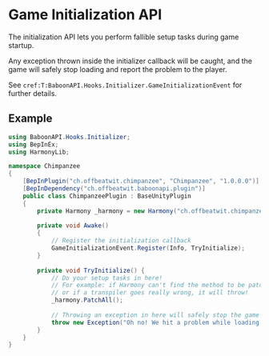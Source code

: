 ﻿# Game Initialization API

The initialization API lets you perform fallible setup tasks during
game startup.

Any exception thrown inside the initializer callback will be caught,
and the game will safely stop loading and report the problem to the player.

See `cref:T:BaboonAPI.Hooks.Initializer.GameInitializationEvent` for further details.

## Example

```csharp
using BaboonAPI.Hooks.Initializer;
using BepInEx;
using HarmonyLib;

namespace Chimpanzee
{
    [BepInPlugin("ch.offbeatwit.chimpanzee", "Chimpanzee", "1.0.0.0")]
    [BepInDependency("ch.offbeatwit.baboonapi.plugin")]
    public class ChimpanzeePlugin : BaseUnityPlugin
    {
        private Harmony _harmony = new Harmony("ch.offbeatwit.chimpanzee");
    
        private void Awake()
        {
            // Register the initialization callback
            GameInitializationEvent.Register(Info, TryInitialize);
        }
        
        private void TryInitialize() {
            // Do your setup tasks in here!
            // For example: if Harmony can't find the method to be patched,
            // or if a transpiler goes really wrong, it will throw!
            _harmony.PatchAll();
        
            // Throwing an exception in here will safely stop the game loading. 
            throw new Exception("Oh no! We hit a problem while loading!");
        }
    }
}
```
